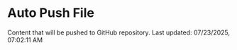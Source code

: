 # Auto Push File

Content that will be pushed to GitHub repository.
Last updated: 07/23/2025, 07:02:11 AM